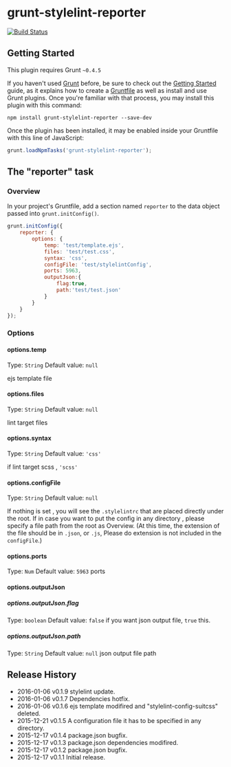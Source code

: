 # grunt-stylelint-reporter
[![Build Status](https://travis-ci.org/35n139e/grunt-stylelint-reporter.svg?branch=master)](https://travis-ci.org/35n139e/grunt-stylelint-reporter)

## Getting Started
This plugin requires Grunt `~0.4.5`

If you haven't used [Grunt](http://gruntjs.com/) before, be sure to check out the [Getting Started](http://gruntjs.com/getting-started) guide, as it explains how to create a [Gruntfile](http://gruntjs.com/sample-gruntfile) as well as install and use Grunt plugins. Once you're familiar with that process, you may install this plugin with this command:

```shell
npm install grunt-stylelint-reporter --save-dev
```

Once the plugin has been installed, it may be enabled inside your Gruntfile with this line of JavaScript:

```js
grunt.loadNpmTasks('grunt-stylelint-reporter');
```

## The "reporter" task

### Overview
In your project's Gruntfile, add a section named `reporter` to the data object passed into `grunt.initConfig()`.

```js
grunt.initConfig({
	reporter: {
		options: {
			temp: 'test/template.ejs',
			files: 'test/test.css',
			syntax: 'css',
			configFile: 'test/stylelintConfig',
			ports: 5963,
			outputJson:{
				flag:true,
				path:'test/test.json'
			}
		}
	}
});
```

### Options

#### options.temp
Type: `String`
Default value: `null`

ejs template file

#### options.files
Type: `String`
Default value: `null`

lint target files

#### options.syntax
Type: `String`
Default value: `'css'`

if lint target scss , `'scss'`

#### options.configFile
Type: `String`
Default value: `null`

If nothing is set , you will see the `.stylelintrc` that are placed directly under the root.
If in case you want to put the config in any directory , please specify a file path from the root as Overview.
(At this time, the extension of the file should be in `.json`, or `.js`, Please do extension is not included in the `configFile`.)

#### options.ports
Type: `Num`
Default value: `5963`
ports

#### options.outputJson

##### options.outputJson.flag
Type: `boolean`
Default value: `false`
if you want json output file,  `true` this.

##### options.outputJson.path
Type: `String`
Default value: `null`
json output file path

## Release History
* 2016-01-06 v0.1.9 stylelint update.
* 2016-01-06 v0.1.7 Dependencies hotfix.
* 2016-01-06 v0.1.6 ejs template modifired and "stylelint-config-suitcss" deleted.
* 2015-12-21 v0.1.5 A configuration file it has to be specified in any directory.
* 2015-12-17 v0.1.4 package.json bugfix.
* 2015-12-17 v0.1.3 package.json dependencies modifired.
* 2015-12-17 v0.1.2 package.json bugfix.
* 2015-12-17 v0.1.1 Initial release.
